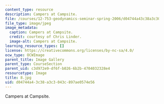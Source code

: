 ```yaml
---
content_type: resource
description: Campers at Campsite.
file: /courses/12-753-geodynamics-seminar-spring-2006/d04744a43c38a3c3043c897ae0574e56_8.jpg
file_type: image/jpeg
image_metadata:
  caption: Campers at Campsite.
  credit: courtesy of Chris Linder.
  image-alt: Campers at Campsite.
learning_resource_types: []
license: https://creativecommons.org/licenses/by-nc-sa/4.0/
ocw_type: OCWImage
parent_title: Image Gallery
parent_type: CourseSection
parent_uid: c3d972e9-df6f-b026-6b2b-4704032328e4
resourcetype: Image
title: 8.jpg
uid: d04744a4-3c38-a3c3-043c-897ae0574e56
---
```

Campers at Campsite.